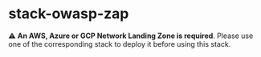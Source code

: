 # stack-owasp-zap

:warning: **An AWS, Azure or GCP Network Landing Zone is required**. Please use one of the corresponding stack to deploy it before using this stack.


